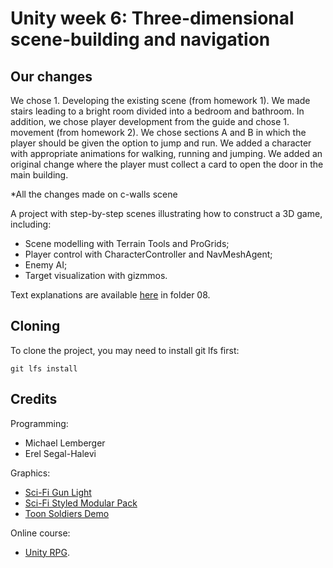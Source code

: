 # Unity week 6: Three-dimensional scene-building and navigation

## Our changes
We chose 1. Developing the existing scene (from homework 1).
We made stairs leading to a bright room divided into a bedroom and bathroom.
In addition, we chose player development from the guide and chose 1. movement (from homework 2).
We chose sections A and B in which the player should be given the option to jump and run.
We added a character with appropriate animations for walking, running and jumping.
We added an original change where the player must collect a card to open the door in the main building.

*All the changes made on c-walls scene

A project with step-by-step scenes illustrating how to construct a 3D game, including:

* Scene modelling with Terrain Tools and ProGrids;
* Player control with CharacterController and NavMeshAgent;
* Enemy AI;
* Target visualization with gizmmos.

Text explanations are available 
[here](https://github.com/gamedev-at-ariel/gamedev-5782) in folder 08.

## Cloning
To clone the project, you may need to install git lfs first:

    git lfs install 

## Credits

Programming:
* Michael Lemberger
* Erel Segal-Halevi

Graphics:
* [Sci-Fi Gun Light](https://assetstore.unity.com/packages/3d/props/guns/sci-fi-gun-light-87916)
* [Sci-Fi Styled Modular Pack](https://assetstore.unity.com/packages/3d/environments/sci-fi/sci-fi-styled-modular-pack-82913)
* [Toon Soldiers Demo](https://assetstore.unity.com/packages/3d/characters/toon-soldiers-demo-69684)

Online course:
* [Unity RPG](https://www.gamedev.tv/p/unity-rpg/?product_id=1503859&coupon_code=JOINUS).
